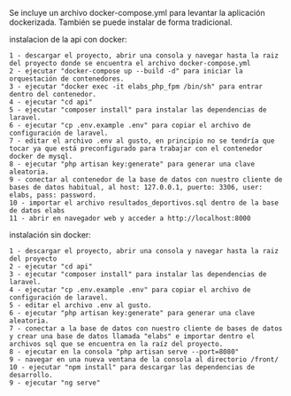 Se incluye un archivo docker-compose.yml para levantar la aplicación dockerizada. También se puede instalar de forma tradicional.

instalacion de la api con docker:

    1 - descargar el proyecto, abrir una consola y navegar hasta la raiz del proyecto donde se encuentra el archivo docker-compose.yml
    2 - ejecutar "docker-compose up --build -d" para iniciar la orquestación de contenedores.
    3 - ejecutar "docker exec -it elabs_php_fpm /bin/sh" para entrar dentro del contenedor.
    4 - ejecutar "cd api"
    5 - ejecutar "composer install" para instalar las dependencias de laravel.
    6 - ejecutar "cp .env.example .env" para copiar el archivo de configuración de laravel.
    7 - editar el archivo .env al gusto, en principio no se tendría que tocar ya que está preconfigurado para trabajar con el contenedor docker de mysql.
    8 - ejecutar "php artisan key:generate" para generar una clave aleatoria.
    9 - conectar al contenedor de la base de datos con nuestro cliente de bases de datos habitual, al host: 127.0.0.1, puerto: 3306, user: elabs, pass: password.
    10 - importar el archivo resultados_deportivos.sql dentro de la base de datos elabs
    11 - abrir en navegador web y acceder a http://localhost:8000

instalación sin docker:

    1 - descargar el proyecto, abrir una consola y navegar hasta la raiz del proyecto
    2 - ejecutar "cd api"
    3 - ejecutar "composer install" para instalar las dependencias de laravel.
    4 - ejecutar "cp .env.example .env" para copiar el archivo de configuración de laravel.
    5 - editar el archivo .env al gusto.
    6 - ejecutar "php artisan key:generate" para generar una clave aleatoria.
    7 - conectar a la base de datos con nuestro cliente de bases de datos y crear una base de datos llamada "elabs" e importar dentro el archivos sql que se encuentra en la raíz del proyecto.
    8 - ejecutar en la consola "php artisan serve --port=8080"
    9 - navegar en una nueva ventana de la consola al directorio /front/
    10 - ejecutar "npm install" para descargar las dependencias de desarrollo.
    9 - ejecutar "ng serve"
